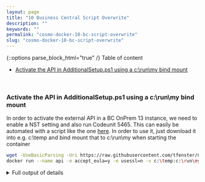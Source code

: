 ```yaml
---
layout: page
title: "10 Business Central Script Overwrite"
description: ""
keywords: ""
permalink: "cosmo-docker-10-bc-script-overwrite"
slug: "cosmo-docker-10-bc-script-overwrite"
---
```

{::options parse_block_html="true" /}
Table of content
- [Activate the API in AdditionalSetup.ps1 using a c:\run\my bind mount](#activate-the-api-in-additionalsetupps1-using-a-crunmy-bind-mount)

&nbsp;<br />

### Activate the API in AdditionalSetup.ps1 using a c:\run\my bind mount
In order to activate the external API in a BC OnPrem 13 instance, we need to enable a NST setting and also run Codeunit 5465. This can easily be automated with a script like the one [here](https://raw.githubusercontent.com/tfenster/nav-docker-samples/initialize-api/AdditionalSetup.ps1). In order to use it, just download it into e.g. c:\temp and bind mount that to c:\run\my when starting the container
```bash
wget -UseBasicParsing -Uri https://raw.githubusercontent.com/tfenster/nav-docker-samples/initialize-api/AdditionalSetup.ps1 -OutFile c:\temp\AdditionalSetup.ps1
docker run --name api -e accept_eula=y -e usessl=n -v c:\temp:c:\run\my -e customNavSettings="ApiServicesEnabled=true" mcr.microsoft.com/businesscentral/onprem:1810-ltsc2019
```

<details><summary markdown="span">Full output of details</summary>
```bash
PS C:\temp> wget -UseBasicParsing -Uri https://raw.githubusercontent.com/tfenster/nav-docker-samples/initialize-api/AdditionalSetup.ps1 -OutFile c:\temp\AdditionalSetup.ps1
PS C:\temp> docker run --name api -e accept_eula=y -e usessl=n -v c:\temp:c:\run\my -e customNavSettings="ApiServicesEnabled=true" mcr.microsoft.com/businesscentral/onprem:1810-ltsc2019
Initializing...
Starting Container
Hostname is e0e56f93914b
PublicDnsName is e0e56f93914b
Using NavUserPassword Authentication
Starting Local SQL Server
Starting Internet Information Server
Creating Self Signed Certificate
Self Signed Certificate Thumbprint 48BE7678AFFBA64C22F106808BDB8D315EDCF380
Modifying Service Tier Config File with Instance Specific Settings
Modifying Service Tier Config File with settings from environment variable
Setting ApiServicesEnabled to true
Starting Service Tier
Registering event sources
Creating DotNetCore Web Server Instance
Creating http download site
Setting SA Password and enabling SA
Creating admin as SQL User and add to sysadmin
Creating SUPER user
initialize API Services
Container IP Address: 172.27.3.139
Container Hostname  : e0e56f93914b
Container Dns Name  : e0e56f93914b
Web Client          : http://e0e56f93914b/NAV/
Admin Username      : admin
Admin Password      : Howo4880
Dev. Server         : http://e0e56f93914b
Dev. ServerInstance : NAV

Files:
http://e0e56f93914b:8080/al-2.1.191507.vsix

Initialization took 74 seconds
Ready for connections!
Starting EventLog Monitor
Monitoring EventSources from EventLog[Application]:
- MicrosoftDynamicsNAVClientClientService
- MicrosoftDynamicsNAVClientWebClient
- MicrosoftDynamicsNavServer$NAV
- MSSQL$SQLEXPRESS
```
</details>
&nbsp;<br />

During startup you will see the line `initialize API Services` appear, coming from out script. After the container is ready, open e.g. http://&lt;ip&gt;:7048/NAV/api/beta/companyInformation in your browser. It should ask you to provide username and password and the you will get a JSON response from the API.
{::options parse_block_html="true" /}
